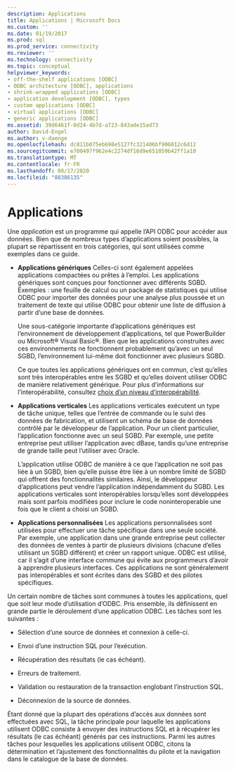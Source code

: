 ```yaml
---
description: Applications
title: Applications | Microsoft Docs
ms.custom: ''
ms.date: 01/19/2017
ms.prod: sql
ms.prod_service: connectivity
ms.reviewer: ''
ms.technology: connectivity
ms.topic: conceptual
helpviewer_keywords:
- off-the-shelf applications [ODBC]
- ODBC architecture [ODBC], applications
- shrink-wrapped applications [ODBC]
- application development [ODBC], types
- custom applications [ODBC]
- virtual applications [ODBC]
- generic applications [ODBC]
ms.assetid: 39d6461f-0d24-4b7d-a723-843ade15ad73
author: David-Engel
ms.author: v-daenge
ms.openlocfilehash: dc811b075eb698e5127fc321406bf906012c6d12
ms.sourcegitcommit: e700497f962e4c2274df16d9e651059b42ff1a10
ms.translationtype: MT
ms.contentlocale: fr-FR
ms.lasthandoff: 08/17/2020
ms.locfileid: "88386135"
---
```

# <a name="applications"></a>Applications
Une *application* est un programme qui appelle l’API ODBC pour accéder aux données. Bien que de nombreux types d’applications soient possibles, la plupart se répartissent en trois catégories, qui sont utilisées comme exemples dans ce guide.  
  
-   **Applications génériques** Celles-ci sont également appelées applications compactées ou prêtes à l’emploi. Les applications génériques sont conçues pour fonctionner avec différents SGBD. Exemples : une feuille de calcul ou un package de statistiques qui utilise ODBC pour importer des données pour une analyse plus poussée et un traitement de texte qui utilise ODBC pour obtenir une liste de diffusion à partir d’une base de données.  
  
     Une sous-catégorie importante d’applications génériques est l’environnement de développement d’applications, tel que PowerBuilder ou Microsoft® Visual Basic®. Bien que les applications construites avec ces environnements ne fonctionnent probablement qu’avec un seul SGBD, l’environnement lui-même doit fonctionner avec plusieurs SGBD.  
  
     Ce que toutes les applications génériques ont en commun, c’est qu’elles sont très interopérables entre les SGBD et qu’elles doivent utiliser ODBC de manière relativement générique. Pour plus d’informations sur l’interopérabilité, consultez [choix d’un niveau d’interopérabilité](../../odbc/reference/develop-app/choosing-a-level-of-interoperability.md).  
  
-   **Applications verticales** Les applications verticales exécutent un type de tâche unique, telles que l’entrée de commande ou le suivi des données de fabrication, et utilisent un schéma de base de données contrôlé par le développeur de l’application. Pour un client particulier, l’application fonctionne avec un seul SGBD. Par exemple, une petite entreprise peut utiliser l’application avec dBase, tandis qu’une entreprise de grande taille peut l’utiliser avec Oracle.  
  
     L’application utilise ODBC de manière à ce que l’application ne soit pas liée à un SGBD, bien qu’elle puisse être liée à un nombre limité de SGBD qui offrent des fonctionnalités similaires. Ainsi, le développeur d’applications peut vendre l’application indépendamment du SGBD. Les applications verticales sont interopérables lorsqu’elles sont développées mais sont parfois modifiées pour inclure le code noninteroperable une fois que le client a choisi un SGBD.  
  
-   **Applications personnalisées** Les applications personnalisées sont utilisées pour effectuer une tâche spécifique dans une seule société. Par exemple, une application dans une grande entreprise peut collecter des données de ventes à partir de plusieurs divisions (chacune d’elles utilisant un SGBD différent) et créer un rapport unique. ODBC est utilisé, car il s’agit d’une interface commune qui évite aux programmeurs d’avoir à apprendre plusieurs interfaces. Ces applications ne sont généralement pas interopérables et sont écrites dans des SGBD et des pilotes spécifiques.  
  
 Un certain nombre de tâches sont communes à toutes les applications, quel que soit leur mode d’utilisation d’ODBC. Pris ensemble, ils définissent en grande partie le déroulement d’une application ODBC. Les tâches sont les suivantes :  
  
-   Sélection d’une source de données et connexion à celle-ci.  
  
-   Envoi d’une instruction SQL pour l’exécution.  
  
-   Récupération des résultats (le cas échéant).  
  
-   Erreurs de traitement.  
  
-   Validation ou restauration de la transaction englobant l’instruction SQL.  
  
-   Déconnexion de la source de données.  
  
 Étant donné que la plupart des opérations d’accès aux données sont effectuées avec SQL, la tâche principale pour laquelle les applications utilisent ODBC consiste à envoyer des instructions SQL et à récupérer les résultats (le cas échéant) générés par ces instructions. Parmi les autres tâches pour lesquelles les applications utilisent ODBC, citons la détermination et l’ajustement des fonctionnalités du pilote et la navigation dans le catalogue de la base de données.
